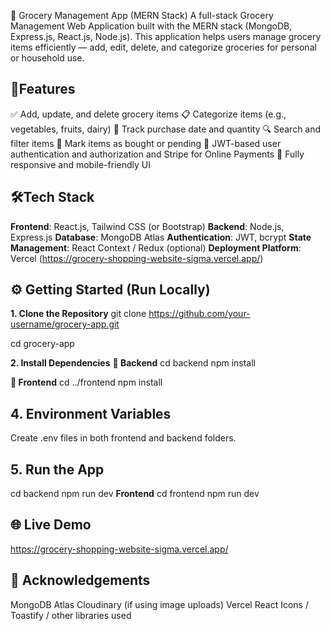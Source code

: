 🛒 Grocery Management App (MERN Stack)
A full-stack Grocery Management Web Application built with the MERN stack (MongoDB, Express.js, React.js, Node.js). This application helps users manage grocery items efficiently — add, edit, delete, and categorize groceries for personal or household use.

## 🚀Features

✅ Add, update, and delete grocery items
📋 Categorize items (e.g., vegetables, fruits, dairy)
📆 Track purchase date and quantity
🔍 Search and filter items
🧾 Mark items as bought or pending
🔐 JWT-based user authentication and authorization and Stripe for Online Payments
📱 Fully responsive and mobile-friendly UI

## 🛠️Tech Stack
**Frontend**: React.js, Tailwind CSS (or Bootstrap)
**Backend**: Node.js, Express.js
**Database**: MongoDB Atlas
**Authentication**: JWT, bcrypt
**State Management**: React Context / Redux (optional)
**Deployment Platform**: Vercel (https://grocery-shopping-website-sigma.vercel.app/)

## ⚙️ Getting Started (Run Locally)
**1. Clone the Repository**
git clone https://github.com/your-username/grocery-app.git

cd grocery-app

**2. Install Dependencies**
**🔹 Backend**
cd backend
npm install

**🔹 Frontend**
cd ../frontend
npm install

## 4. Environment Variables
Create .env files in both frontend and backend folders.

## 5. Run the App
cd backend
npm run dev
**Frontend**
cd frontend
npm run dev

## 🌐 Live Demo
https://grocery-shopping-website-sigma.vercel.app/

## 🙌 Acknowledgements
MongoDB Atlas
Cloudinary (if using image uploads)
Vercel 
React Icons / Toastify / other libraries used

